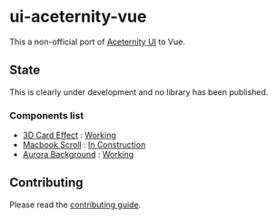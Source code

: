 # ui-aceternity-vue

This a non-official port of [Aceternity UI](https://ui.aceternity.com/) to Vue.

## State

This is clearly under development and no library has been published.


### Components list
  <ul>
    <li>
      <a href="https://ui.aceternity.com/components/3d-card-effect"
        >3D Card Effect</a
      >
      : <a href="/pages/3d-card-effect.vue">Working</a>
    </li>
    <li>
      <a href="https://ui.aceternity.com/components/macbook-scroll"
        >Macbook Scroll</a
      >
      : <a href="/pages/macbook-scroll.vue">In Construction</a>
    </li>
    <li>
      <a href="https://ui.aceternity.com/components/aurora-background"
        >Aurora Background</a
      >
      : <a href="/pages/aurora-background.vue">Working</a>
    </li>
  </ul>

## Contributing

Please read the [contributing guide](/CONTRIBUTING.md).

